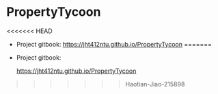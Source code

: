 # PropertyTycoon
<<<<<<< HEAD
- Project gitbook: https://jht412ntu.github.io/PropertyTycoon
=======
- Project gitbook: 
 
  https://jht412ntu.github.io/PropertyTycoon
>>>>>>> Haotian-Jiao-215898

